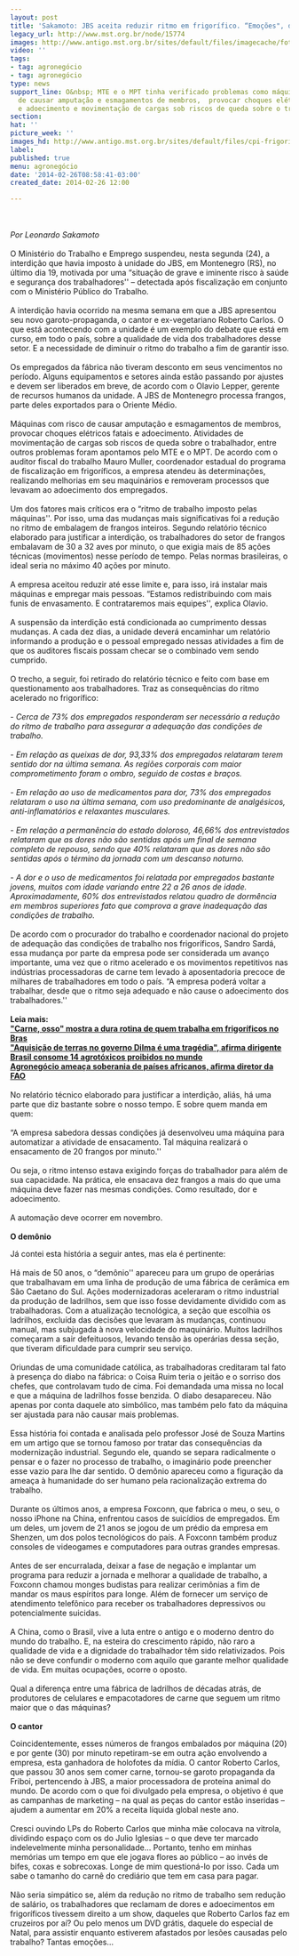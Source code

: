 ```yaml
---
layout: post
title: 'Sakamoto: JBS aceita reduzir ritmo em frigorífico. “Emoções", diria Roberto'
legacy_url: http://www.mst.org.br/node/15774
images: http://www.antigo.mst.org.br/sites/default/files/imagecache/foto_destaque/cpi-frigori.jpg
video: ''
tags:
- tag: agronegócio
- tag: agronegócio
type: news
support_line: O&nbsp; MTE e o MPT tinha verificado problemas como máquinas com risco
  de causar amputação e esmagamentos de membros,  provocar choques elétricos fatais
  e adoecimento e movimentação de cargas sob riscos de queda sobre o trabalhador.
section: 
hat: ''
picture_week: ''
images_hd: http://www.antigo.mst.org.br/sites/default/files/cpi-frigori.jpg
label: 
published: true
menu: agronegócio
date: '2014-02-26T08:58:41-03:00'
created_date: 2014-02-26 12:00

---
```

<p><br><br><em>Por Leonardo Sakamoto</em><br><br>O Ministério do Trabalho e Emprego suspendeu, nesta segunda (24), a interdição que havia imposto à unidade do JBS, em Montenegro (RS), no último dia 19, motivada por uma “situação de grave e iminente risco à saúde e segurança dos trabalhadores'' – detectada após fiscalização em conjunto com o Ministério Público do Trabalho.<br><br>A interdição havia ocorrido na mesma semana em que a JBS apresentou seu novo garoto-propaganda, o cantor e ex-vegetariano Roberto Carlos. O que está acontecendo com a unidade é um exemplo do debate que está em curso, em todo o país, sobre a qualidade de vida dos trabalhadores desse setor. E a necessidade de diminuir o ritmo do trabalho a fim de garantir isso.<br><br>Os empregados da fábrica não tiveram desconto em seus vencimentos no período. Alguns equipamentos e setores ainda estão passando por ajustes e devem ser liberados em breve, de acordo com o Olavio Lepper, gerente de recursos humanos da unidade. A JBS de Montenegro processa frangos, parte deles exportados para o Oriente Médio.<br><br>Máquinas com risco de causar amputação e esmagamentos de membros, provocar choques elétricos fatais e adoecimento. Atividades de movimentação de cargas sob riscos de queda sobre o trabalhador, entre outros problemas foram apontamos pelo MTE e o MPT. De acordo com o auditor fiscal do trabalho Mauro Muller, coordenador estadual do programa de fiscalização em frigoríficos, a empresa atendeu às determinações, realizando melhorias em seu maquinários e removeram processos que levavam ao adoecimento dos empregados.<br><br>Um dos fatores mais críticos era o “ritmo de trabalho imposto pelas máquinas''. Por isso, uma das mudanças mais significativas foi a redução no ritmo de embalagem de frangos inteiros. Segundo relatório técnico elaborado para justificar a interdição, os trabalhadores do setor de frangos embalavam de 30 a 32 aves por minuto, o que exigia mais de 85 ações técnicas (movimentos) nesse período de tempo. Pelas normas brasileiras, o ideal seria no máximo 40 ações por minuto.<br><br>A empresa aceitou reduzir até esse limite e, para isso, irá instalar mais máquinas e empregar mais pessoas. “Estamos redistribuindo com mais funis de envasamento. E contrataremos mais equipes'', explica Olavio.<br><br>A suspensão da interdição está condicionada ao cumprimento dessas mudanças. A cada dez dias, a unidade deverá encaminhar um relatório informando a produção e o pessoal empregado nessas atividades a fim de que os auditores fiscais possam checar se o combinado vem sendo cumprido.<br><br>O trecho, a seguir, foi retirado do relatório técnico e feito com base em questionamento aos trabalhadores. Traz as consequências do ritmo acelerado no frigorífico:<br><br>-<em> Cerca de 73% dos empregados responderam ser necessário a redução do ritmo de trabalho para assegurar a adequação das condições de trabalho.<br><br>- Em relação as queixas de dor, 93,33% dos empregados relataram terem sentido dor na última semana. As regiões corporais com maior comprometimento foram o ombro, seguido de costas e braços.<br><br>- Em relação ao uso de medicamentos para dor, 73% dos empregados relataram o uso na última semana, com uso predominante de analgésicos, anti-inflamatórios e relaxantes musculares.<br><br>- Em relação a permanência do estado doloroso, 46,66% dos entrevistados relataram que as dores não são sentidas após um final de semana completo de repouso, sendo que 40% relataram que as dores não são sentidas após o término da jornada com um descanso noturno.<br><br>- A dor e o uso de medicamentos foi relatada por empregados bastante jovens, muitos com idade variando entre 22 a 26 anos de idade. Aproximadamente, 60% dos entrevistados relatou quadro de dormência em membros superiores fato que comprova a grave inadequação das condições de trabalho.</em><br><br>De acordo com o procurador do trabalho e coordenador nacional do projeto de adequação das condições de trabalho nos frigoríficos, Sandro Sardá, essa mudança por parte da empresa pode ser considerada um avanço importante, uma vez que o ritmo acelerado e os movimentos repetitivos nas indústrias processadoras de carne tem levado à aposentadoria precoce de milhares de trabalhadores em todo o país. “A empresa poderá voltar a trabalhar, desde que o ritmo seja adequado e não cause o adoecimento dos trabalhadores.''<br><strong><br>Leia mais:<br></strong><a href="http://globotv.globo.com/globonews/globonews-documentario/v/carne-osso-mostra-a-dura-rotina-de-quem-trabalha-em-frigorificos-no-brasil/2557412/"><strong>"Carne, osso" mostra a dura rotina de quem trabalha em frigoríficos no Bras</strong></a><br><a href="http://www.mst.org.br/node/15770"><strong>"Aquisição de terras no governo Dilma é uma tragédia", afirma dirigente <br></strong></a><a href="http://www.mst.org.br/node/15772"><strong>Brasil consome 14 agrotóxicos proibidos no mundo </strong></a><br><a href="http://www.mst.org.br/node/15773"><strong>Agronegócio ameaça soberania de países africanos, afirma diretor da FAO <br></strong></a><br>No relatório técnico elaborado para justificar a interdição, aliás, há uma parte que diz bastante sobre o nosso tempo. E sobre quem manda em quem:<br><br>“A empresa sabedora dessas condições já desenvolveu uma máquina para automatizar a atividade de ensacamento. Tal máquina realizará o ensacamento de 20 frangos por minuto.''<br><br>Ou seja, o ritmo intenso estava exigindo forças do trabalhador para além de sua capacidade. Na prática, ele ensacava dez frangos a mais do que uma máquina deve fazer nas mesmas condições. Como resultado, dor e adoecimento.<br><br>A automação deve ocorrer em novembro.<br><br><strong>O demônio</strong></p><p>Já contei esta história a seguir antes, mas ela é pertinente:<br><br>Há mais de 50 anos, o “demônio'' apareceu para um grupo de operárias que trabalhavam em uma linha de produção de uma fábrica de cerâmica em São Caetano do Sul. Ações modernizadoras aceleraram o ritmo industrial da produção de ladrilhos, sem que isso fosse devidamente dividido com as trabalhadoras. Com a atualização tecnológica, a seção que escolhia os ladrilhos, excluída das decisões que levaram às mudanças, continuou manual, mas subjugada à nova velocidade do maquinário. Muitos ladrilhos começaram a sair defeituosos, levando tensão às operárias dessa seção, que tiveram dificuldade para cumprir seu serviço.<br><br>Oriundas de uma comunidade católica, as trabalhadoras creditaram tal fato à presença do diabo na fábrica: o Coisa Ruim teria o jeitão e o sorriso dos chefes, que controlavam tudo de cima. Foi demandada uma missa no local e que a máquina de ladrilhos fosse benzida. O diabo desapareceu. Não apenas por conta daquele ato simbólico, mas também pelo fato da máquina ser ajustada para não causar mais problemas.<br><br>Essa história foi contada e analisada pelo professor José de Souza Martins em um artigo que se tornou famoso por tratar das consequências da modernização industrial. Segundo ele, quando se separa radicalmente o pensar e o fazer no processo de trabalho, o imaginário pode preencher esse vazio para lhe dar sentido. O demônio apareceu como a figuração da ameaça à humanidade do ser humano pela racionalização extrema do trabalho.<br><br>Durante os últimos anos, a empresa Foxconn, que fabrica o meu, o seu, o nosso iPhone na China, enfrentou casos de suicídios de empregados. Em um deles, um jovem de 21 anos se jogou de um prédio da empresa em Shenzen, um dos polos tecnológicos do país. A Foxconn também produz consoles de videogames e computadores para outras grandes empresas.<br><br>Antes de ser encurralada, deixar a fase de negação e implantar um programa para reduzir a jornada e melhorar a qualidade de trabalho, a Foxconn chamou monges budistas para realizar cerimônias a fim de mandar os maus espíritos para longe. Além de fornecer um serviço de atendimento telefônico para receber os trabalhadores depressivos ou potencialmente suicidas.<br><br>A China, como o Brasil, vive a luta entre o antigo e o moderno dentro do mundo do trabalho. E, na esteira do crescimento rápido, não raro a qualidade de vida e a dignidade do trabalhador têm sido relativizados. Pois não se deve confundir o moderno com aquilo que garante melhor qualidade de vida. Em muitas ocupações, ocorre o oposto.<br><br>Qual a diferença entre uma fábrica de ladrilhos de décadas atrás, de produtores de celulares e empacotadores de carne que seguem um ritmo maior que o das máquinas?<br><strong><br>O cantor </strong></p><p>Coincidentemente, esses números de frangos embalados por máquina (20) e por gente (30) por minuto repetiram-se em outra ação envolvendo a empresa, esta ganhadora de holofotes da mídia. O cantor Roberto Carlos, que passou 30 anos sem comer carne, tornou-se garoto propaganda da Friboi, pertencendo à JBS, a maior processadora de proteína animal do mundo. De acordo com o que foi divulgado pela empresa, o objetivo é que as campanhas de marketing – na qual as peças do cantor estão inseridas – ajudem a aumentar em 20% a receita líquida global neste ano.<br><br>Cresci ouvindo LPs do Roberto Carlos que minha mãe colocava na vitrola, dividindo espaço com os do Julio Iglesias – o que deve ter marcado indelevelmente minha personalidade… Portanto, tenho em minhas memórias um tempo em que ele jogava flores ao público – ao invés de bifes, coxas e sobrecoxas. Longe de mim questioná-lo por isso. Cada um sabe o tamanho do carnê do crediário que tem em casa para pagar.<br><br>Não seria simpático se, além da redução no ritmo de trabalho sem redução de salário, os trabalhadores que reclamam de dores e adoecimentos em frigoríficos tivessem direito a um show, daqueles que Roberto Carlos faz em cruzeiros por aí? Ou pelo menos um DVD grátis, daquele do especial de Natal, para assistir enquanto estiverem afastados por lesões causadas pelo trabalho? Tantas emoções…<br><br>&nbsp;</p><p>&nbsp;</p>
